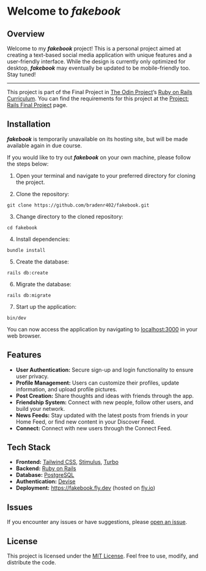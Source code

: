 # Welcome to *fakebook*

## Overview

Welcome to my ***fakebook*** project! This is a personal project aimed at creating a text-based social media application with unique features and a user-friendly interface. While the design is currently only optimized for desktop, ***fakebook*** may eventually be updated to be mobile-friendly too. Stay tuned!
___
This project is part of the Final Project in [The Odin Project](https://www.theodinproject.com)’s [Ruby on Rails Curriculum](https://www.theodinproject.com/paths/full-stack-ruby-on-rails/courses/ruby-on-rails). You can find the requirements for this project at the [Project: Rails Final Project](https://www.theodinproject.com/lessons/ruby-on-rails-rails-final-project) page.

## Installation
***fakebook*** is temporarily unavailable on its hosting site, but will be made available again in due course. 

If you would like to try out ***fakebook*** on your own machine, please follow the steps below:
1. Open your terminal and navigate to your preferred directory for cloning the project.

2. Clone the repository:
```shell
git clone https://github.com/bradenr402/fakebook.git
```

3. Change directory to the cloned repository:
```shell
cd fakebook
```

4. Install dependencies:
```shell
bundle install
```

5. Create the database:
```shell
rails db:create
```

6. Migrate the database:
```shell
rails db:migrate
```

7. Start up the application:
```shell
bin/dev
```

You can now access the application by navigating to [localhost:3000](https://localhost:3000) in your web browser.

## Features

- **User Authentication:** Secure sign-up and login functionality to ensure user privacy.
- **Profile Management:** Users can customize their profiles, update information, and upload profile pictures.
- **Post Creation:** Share thoughts and ideas with friends through the app.
- **Friendship System:** Connect with new people, follow other users, and build your network.
- **News Feeds:** Stay updated with the latest posts from friends in your Home Feed, or find new content in your Discover Feed.
- **Connect:** Connect with new users through the Connect Feed.

## Tech Stack

- **Frontend:** [Tailwind CSS](https://tailwindcss.com), [Stimulus](https://stimulus.hotwired.dev/), [Turbo](https://turbo.hotwired.dev/)
- **Backend:** [Ruby on Rails](https://rubyonrails.org/)
- **Database:** [PostgreSQL](https://www.postgresql.org/)
- **Authentication:** [Devise](https://github.com/heartcombo/devise)
- **Deployment:** https://fakebook.fly.dev (hosted on [fly.io](https://fly.io))

## Issues

If you encounter any issues or have suggestions, please [open an issue](https://github.com/bradenr402/fakebook/issues).

## License

This project is licensed under the [MIT License](https://opensource.org/license/mit/). Feel free to use, modify, and distribute the code.

